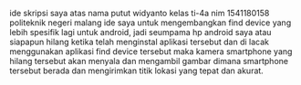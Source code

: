 ide skripsi saya
atas nama putut widyanto 
kelas ti-4a 
nim 1541180158
politeknik negeri malang
ide saya untuk mengembangkan find device yang lebih spesifik lagi untuk android, jadi seumpama hp android saya atau siapapun hilang ketika telah menginstal aplikasi tersebut dan di lacak menggunakan aplikasi find device tersebut maka kamera smartphone yang hilang tersebut akan menyala dan mengambil gambar dimana smartphone tersebut berada dan mengirimkan titik lokasi yang tepat dan akurat.

